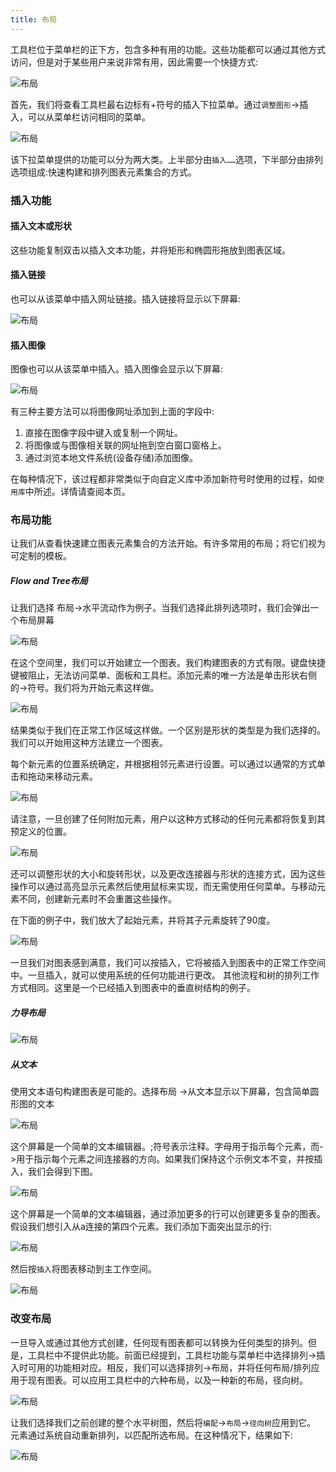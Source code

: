 ```yaml
---
title: 布局
---
```



工具栏位于菜单栏的正下方，包含多种有用的功能。这些功能都可以通过其他方式访问，但是对于某些用户来说非常有用，因此需要一个快捷方式:

![布局](/public/themes/freedgo/rang_draw.png '布局') 
 
首先，我们将查看工具栏最右边标有+符号的插入下拉菜单。通过`调整图形`->插入，可以从菜单栏访问相同的菜单。

![布局](/public/themes/freedgo/rang_draw1.png '布局') 
 
该下拉菜单提供的功能可以分为两大类。上半部分由`插入……`选项，下半部分由排列选项组成:快速构建和排列图表元素集合的方式。


###	插入功能

####	插入文本或形状

这些功能复制双击以插入文本功能，并将矩形和椭圆形拖放到图表区域。

####	插入链接

也可以从该菜单中插入网址链接。插入链接将显示以下屏幕:

![布局](/public/themes/freedgo/rang_draw2.png "布局") 
 
####	插入图像

图像也可以从该菜单中插入。插入图像会显示以下屏幕:

![布局](/public/themes/freedgo/rang_draw3.png "布局") 

有三种主要方法可以将图像网址添加到上面的字段中:

1. 直接在图像字段中键入或复制一个网址。
2. 将图像或与图像相关联的网址拖到空白窗口窗格上。
3. 通过浏览本地文件系统(设备存储)添加图像。 
 	
在每种情况下，该过程都非常类似于向自定义库中添加新符号时使用的过程，如`使用库`中所述。详情请查阅本页。

### 布局功能

让我们从查看快速建立图表元素集合的方法开始。有许多常用的布局；将它们视为可定制的模板。

##### Flow and Tree布局
让我们选择 布局->水平流动作为例子。当我们选择此排列选项时，我们会弹出一个布局屏幕

![布局](/public/themes/freedgo/rang_draw4.png "布局") 
 
在这个空间里，我们可以开始建立一个图表。我们构建图表的方式有限。键盘快捷键被阻止，无法访问菜单、面板和工具栏。添加元素的唯一方法是单击形状右侧的->符号。我们将为开始元素这样做。
 
![布局](/public/themes/freedgo/rang_draw5.png "布局") 
 
结果类似于我们在正常工作区域这样做。一个区别是形状的类型是为我们选择的。我们可以开始用这种方法建立一个图表。

 
每个新元素的位置系统确定，并根据相邻元素进行设置。可以通过以通常的方式单击和拖动来移动元素。
 
 ![布局](/public/themes/freedgo/rang_draw6.png "布局") 
 
请注意，一旦创建了任何附加元素，用户以这种方式移动的任何元素都将恢复到其预定义的位置。
 
![布局](/public/themes/freedgo/rang_draw7.png "布局") 

还可以调整形状的大小和旋转形状，以及更改连接器与形状的连接方式，因为这些操作可以通过高亮显示元素然后使用鼠标来实现，而无需使用任何菜单。与移动元素不同，创建新元素时不会重置这些操作。

在下面的例子中，我们放大了起始元素，并将其子元素旋转了90度。
 
 ![布局](/public/themes/freedgo/rang_draw8.png "布局") 
 
一旦我们对图表感到满意，我们可以按插入，它将被插入到图表中的正常工作空间中。一旦插入，就可以使用系统的任何功能进行更改。
其他流程和树的排列工作方式相同。这里是一个已经插入到图表中的垂直树结构的例子。
 
  
#####	力导布局

![布局](/public/themes/freedgo/rang_draw9.png "布局") 
 
##### 从文本

使用文本语句构建图表是可能的。选择布局 ->从文本显示以下屏幕，包含简单圆形图的文本
 
![布局](/public/themes/freedgo/rang_draw10.png "布局") 

这个屏幕是一个简单的文本编辑器。;符号表示注释。字母用于指示每个元素，而->用于指示每个元素之间连接器的方向。如果我们保持这个示例文本不变，并按插入，我们会得到下图。
 
![布局](/public/themes/freedgo/rang_draw11.png "布局") 

 
这个屏幕是一个简单的文本编辑器，通过添加更多的行可以创建更多复杂的图表。假设我们想引入从a连接的第四个元素。我们添加下面突出显示的行:
 
 ![布局](/public/themes/freedgo/rang_draw12.png "布局") 
 
然后按`插入`将图表移动到主工作空间。

 ![布局](/public/themes/freedgo/rang_draw13.png "布局") 

###	改变布局

一旦导入或通过其他方式创建，任何现有图表都可以转换为任何类型的排列。但是，工具栏中不提供此功能。前面已经提到，工具栏功能与菜单栏中选择排列->插入时可用的功能相对应。相反，我们可以选择排列->布局，并将任何布局/排列应用于现有图表。可以应用工具栏中的六种布局，以及一种新的布局，径向树。

![布局](/public/themes/freedgo/rang_draw14.png "布局") 
 
让我们选择我们之前创建的整个水平树图，然后将`编配`->`布局`->`径向树`应用到它。
元素通过系统自动重新排列，以匹配所选布局。在这种情况下，结果如下:

![布局](/public/themes/freedgo/rang_draw15.png "布局") 
   
